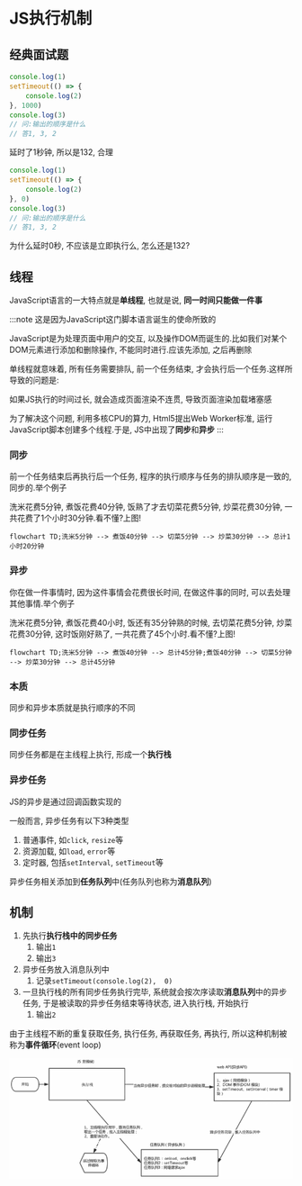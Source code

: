 # JS执行机制

## 经典面试题

```js
console.log(1)
setTimeout(() => {
    console.log(2)
}, 1000)
console.log(3)
// 问:输出的顺序是什么
// 答1, 3, 2
```

延时了1秒钟, 所以是132, 合理

```js
console.log(1)
setTimeout(() => {
    console.log(2)
}, 0)
console.log(3)
// 问:输出的顺序是什么
// 答1, 3, 2
```

为什么延时0秒, 不应该是立即执行么, 怎么还是132?

## 线程

JavaScript语言的一大特点就是**单线程**, 也就是说, **同一时间只能做一件事**

:::note
这是因为JavaScript这门脚本语言诞生的使命所致的

JavaScript是为处理页面中用户的交互, 以及操作DOM而诞生的.比如我们对某个DOM元素进行添加和删除操作, 不能同时进行.应该先添加, 之后再删除

单线程就意味着, 所有任务需要排队, 前一个任务结束, 才会执行后一个任务.这样所导致的问题是:

如果JS执行的时间过长, 就会造成页面渲染不连贯, 导致页面渲染加载堵塞感

为了解决这个问题, 利用多核CPU的算力, Html5提出Web Worker标准, 运行JavaScript脚本创建多个线程.于是, JS中出现了**同步**和**异步**
:::

### 同步

前一个任务结束后再执行后一个任务, 程序的执行顺序与任务的排队顺序是一致的, 同步的.举个例子

洗米花费5分钟, 煮饭花费40分钟, 饭熟了才去切菜花费5分钟, 炒菜花费30分钟, 一共花费了1个小时30分钟.看不懂?上图!

```mermaid
flowchart TD;洗米5分钟 --> 煮饭40分钟 --> 切菜5分钟 --> 炒菜30分钟 --> 总计1小时20分钟
```

### 异步

你在做一件事情时, 因为这件事情会花费很长时间, 在做这件事的同时, 可以去处理其他事情.举个例子

洗米花费5分钟, 煮饭花费40小时, 饭还有35分钟熟的时候, 去切菜花费5分钟, 炒菜花费30分钟, 这时饭刚好熟了, 一共花费了45个小时.看不懂?上图!

```mermaid
flowchart TD;洗米5分钟 --> 煮饭40分钟 --> 总计45分钟;煮饭40分钟 --> 切菜5分钟 --> 炒菜30分钟 --> 总计45分钟
```

### 本质

同步和异步本质就是执行顺序的不同

### 同步任务

同步任务都是在主线程上执行, 形成一个**执行栈**

### 异步任务

JS的异步是通过回调函数实现的

一般而言, 异步任务有以下3种类型

1. 普通事件, 如`click`, `resize`等
2. 资源加载, 如`load`, `error`等
3. 定时器, 包括`setInterval`, `setTimeout`等

异步任务相关添加到**任务队列**中(任务队列也称为**消息队列**)

## 机制

1. 先执行**执行栈中的同步任务**
   1. 输出`1`
   2. 输出`3`
2. 异步任务放入消息队列中
   1. 记录`setTimeout(console.log(2),  0)`
3. 一旦执行栈的所有同步任务执行完毕, 系统就会按次序读取**消息队列**中的异步任务, 于是被读取的异步任务结束等待状态, 进入执行栈, 开始执行
   1. 输出`2`

由于主线程不断的重复获取任务, 执行任务, 再获取任务, 再执行, 所以这种机制被称为**事件循环**(event loop)

![72c5656c1e15a695fb3a3a96ec3381cd2487fb2e](Assets/72c5656c1e15a695fb3a3a96ec3381cd2487fb2e.png)
